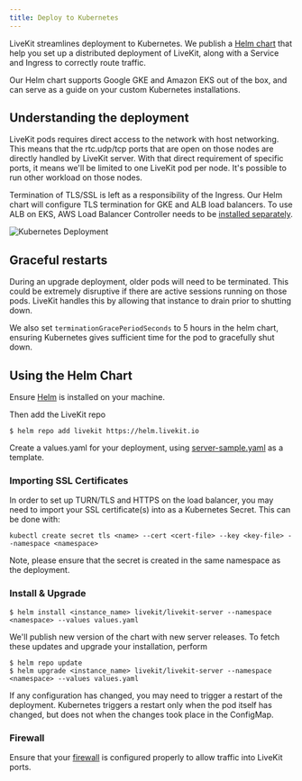 ```yaml
---
title: Deploy to Kubernetes
---
```


LiveKit streamlines deployment to Kubernetes. We publish a [Helm chart](https://github.com/livekit/livekit-helm) that help you set up a distributed deployment of LiveKit, along with a Service and Ingress to correctly route traffic.

Our Helm chart supports Google GKE and Amazon EKS out of the box, and can serve as a guide on your custom Kubernetes installations.

## Understanding the deployment

LiveKit pods requires direct access to the network with host networking. This means that the rtc.udp/tcp ports that are open on those nodes are directly handled by LiveKit server. With that direct requirement of specific ports, it means we'll be limited to one LiveKit pod per node. It's possible to run other workload on those nodes.

Termination of TLS/SSL is left as a responsibility of the Ingress. Our Helm chart will configure TLS termination for GKE and ALB load balancers. To use ALB on EKS, AWS Load Balancer Controller needs to be [installed separately](https://docs.aws.amazon.com/eks/latest/userguide/aws-load-balancer-controller.html).

![Kubernetes Deployment](/img/deploy/kubernetes.svg)

## Graceful restarts

During an upgrade deployment, older pods will need to be terminated. This could be extremely disruptive if there are active sessions running on those pods. LiveKit handles this by allowing that instance to drain prior to shutting down.

We also set `terminationGracePeriodSeconds` to 5 hours in the helm chart, ensuring Kubernetes gives sufficient time for the pod to gracefully shut down.

## Using the Helm Chart

Ensure [Helm](https://helm.sh/docs/intro/install/) is installed on your machine.

Then add the LiveKit repo

```shell
$ helm repo add livekit https://helm.livekit.io
```

Create a values.yaml for your deployment, using [server-sample.yaml](https://github.com/livekit/livekit-helm/blob/master/server-sample.yaml) as a template.

### Importing SSL Certificates

In order to set up TURN/TLS and HTTPS on the load balancer, you may need to import your SSL certificate(s) into as a Kubernetes Secret. This can be done with:

```shell
kubectl create secret tls <name> --cert <cert-file> --key <key-file> --namespace <namespace>
```

Note, please ensure that the secret is created in the same namespace as the deployment.

### Install & Upgrade

```shell
$ helm install <instance_name> livekit/livekit-server --namespace <namespace> --values values.yaml
```

We'll publish new version of the chart with new server releases. To fetch these updates and upgrade your installation, perform

```shell
$ helm repo update
$ helm upgrade <instance_name> livekit/livekit-server --namespace <namespace> --values values.yaml
```

If any configuration has changed, you may need to trigger a restart of the deployment. Kubernetes triggers a restart only when the pod itself has changed, but does not when the changes took place in the ConfigMap.

### Firewall

Ensure that your [firewall](ports-firewall#firewall) is configured properly to allow traffic into LiveKit ports.
